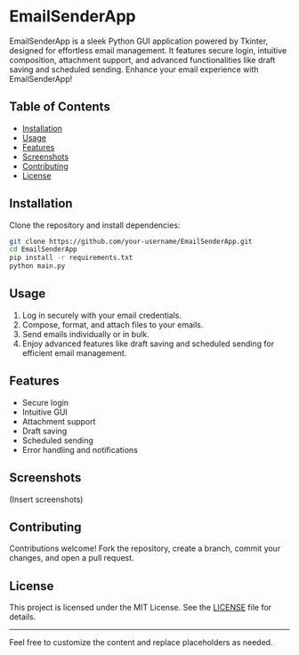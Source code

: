 # EmailSenderApp

EmailSenderApp is a sleek Python GUI application powered by Tkinter, designed for effortless email management. It features secure login, intuitive composition, attachment support, and advanced functionalities like draft saving and scheduled sending. Enhance your email experience with EmailSenderApp!

## Table of Contents

- [Installation](#installation)
- [Usage](#usage)
- [Features](#features)
- [Screenshots](#screenshots)
- [Contributing](#contributing)
- [License](#license)

## Installation

Clone the repository and install dependencies:

```bash
git clone https://github.com/your-username/EmailSenderApp.git
cd EmailSenderApp
pip install -r requirements.txt
python main.py
```

## Usage

1. Log in securely with your email credentials.
2. Compose, format, and attach files to your emails.
3. Send emails individually or in bulk.
4. Enjoy advanced features like draft saving and scheduled sending for efficient email management.

## Features

- Secure login
- Intuitive GUI
- Attachment support
- Draft saving
- Scheduled sending
- Error handling and notifications

## Screenshots

(Insert screenshots)

## Contributing

Contributions welcome! Fork the repository, create a branch, commit your changes, and open a pull request.

## License

This project is licensed under the MIT License. See the [LICENSE](LICENSE) file for details.

---

Feel free to customize the content and replace placeholders as needed.
